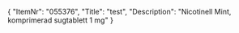{
  "ItemNr": "055376",
  "Title": "test",
  "Description": "Nicotinell Mint, komprimerad sugtablett 1 mg"
}